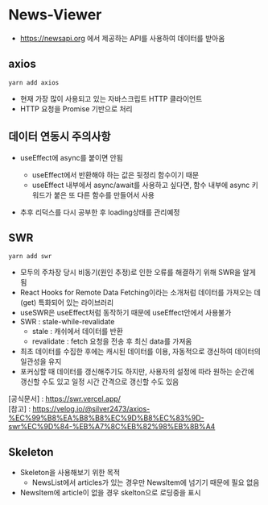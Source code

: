 # News-Viewer
* https://newsapi.org 에서 제공하는 API를 사용하여 데이터를 받아옴

## axios
```
yarn add axios
```
* 현재 가장 많이 사용되고 있는 자바스크립트 HTTP 클라이언트
* HTTP 요청을 Promise 기반으로 처리

## 데이터 연동시 주의사항
* useEffect에 async를 붙이면 안됨
    - useEffect에서 반환해야 하는 값은 뒷정리 함수이기 때문
    - useEffect 내부에서 async/await를 사용하고 싶다면, 함수 내부에 async 키워드가 붙은 또 다른 함수를 만들어서 사용
    
* 추후 리덕스를 다시 공부한 후 loading상태를 관리예정

## SWR
```
yarn add swr
```
* 모두의 주차장 당시 비동기(원인 추정)로 인한 오류를 해결하기 위해 SWR을 알게됨
* React Hooks for Remote Data Fetching이라는 소개처럼 데이터를 가져오는 데(get) 특화되어 있는 라이브러리
* useSWR은 useEffect처럼 동작하기 때문에 useEffect안에서 사용불가
* SWR : stale-while-revalidate
    - stale : 캐쉬에서 데이터를 반환
    - revalidate : fetch 요청을 전송 후 최신 data를 가져옴
* 최초 데이터를 수집한 후에는 캐시된 데이터를 이용, 자동적으로 갱신하여 데이터의 일관성을 유지
* 포커싱할 때 데이터를 갱신해주기도 하지만, 사용자의 설정에 따라 원하는 순간에 갱신할 수도 있고 일정 시간 간격으로 갱신할 수도 있음

[공식문서] : https://swr.vercel.app/   
[참고] : https://velog.io/@silver2473/axios-%EC%99%B8%EA%B8%B8%EC%9D%B8%EC%83%9D-swr%EC%9D%84-%EB%A7%8C%EB%82%98%EB%8B%A4


## Skeleton
* Skeleton을 사용해보기 위한 목적
    - NewsList에서 articles가 있는 경우만 NewsItem에 넘기기 때문에 필요 없음
* NewsItem에 article이 없을 경우 skelton으로 로딩중을 표시